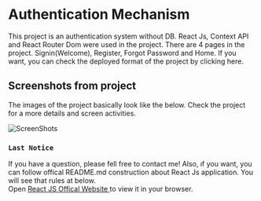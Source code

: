 # Authentication Mechanism

This project is an authentication system without DB. React Js, Context API and React Router Dom were used in the project. There are 4 pages in the project. Signin(Welcome), Register, Forgot Password and Home. If you want, you can check the deployed format of the project by clicking here.


## Screenshots from project

The images of the project basically look like the below. Check the project for a more details and screen activities.

![ScreenShots](https://user-images.githubusercontent.com/90902141/184347401-b17eb650-7ad5-4eda-9fdb-326f9854132d.png)

### `Last Notice`

If you have a question, please fell free to contact me! Also, ıf you want, you can follow offical README.md construction about React Js application. You will see that rules at below.\
Open [React JS Offical Website ](https://reactjs.org/) to view it in your browser.

